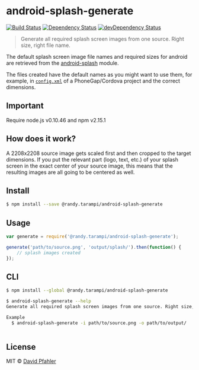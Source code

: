 # android-splash-generate 
[![Build Status](https://travis-ci.org/excellenteasy/android-splash-generate.svg?branch=master)](https://travis-ci.org/excellenteasy/android-splash-generate)
[![Dependency Status](https://david-dm.org/excellenteasy/android-splash-generate.svg)](https://david-dm.org/excellenteasy/android-splash-generate)
[![devDependency Status](https://david-dm.org/excellenteasy/android-splash-generate/dev-status.svg)](https://david-dm.org/excellenteasy/android-splash-generate#info=devDependencies)

> Generate all required splash screen images from one source. Right size, right file name.

The default splash screen image file names and required sizes for android are retrieved from the [android-splash](http://github.com/excellenteasy/android-splash) module. 

The files created have the default names as you might want to use them, for example, in [`config.xml`](http://docs.phonegap.com/en/3.5.0/config_ref_images.md.html) of a PhoneGap/Cordova project and the correct dimensions.

## Important

Require node.js v0.10.46 and npm v2.15.1

## How does it work?

A 2208x2208 source image gets scaled first and then cropped to the target dimensions. If you put the relevant part (logo, text, etc.) of your splash screen in the exact center of your source image, this means that the resulting images are all going to be centered as well.


## Install

```sh
$ npm install --save @randy.tarampi/android-splash-generate
```


## Usage

```js
var generate = require('@randy.tarampi/android-splash-generate');

generate('path/to/source.png', 'output/splash/').then(function() {
	// splash images created
});

```


## CLI

```sh
$ npm install --global @randy.tarampi/android-splash-generate
```

```sh
$ android-splash-generate --help
Generate all required splash screen images from one source. Right size, right file name.

Example
  $ android-splash-generate -i path/to/source.png -o path/to/output/
	
```


## License
MIT © [David Pfahler](http://excellenteasy.com)
